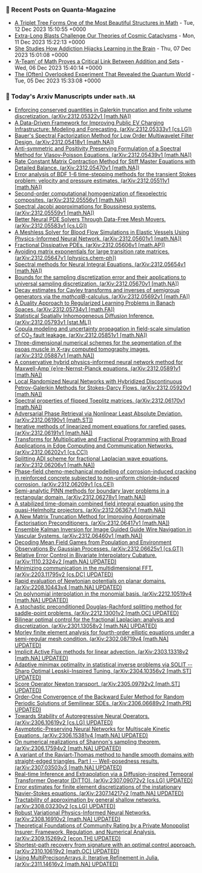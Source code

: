 ### 📝 Recent Posts on Quanta-Magazine
<!-- quanta starts -->
* <a href="https://www.quantamagazine.org/a-triplet-tree-forms-one-of-the-most-beautiful-structures-in-math-20231212/">A Triplet Tree Forms One of the Most Beautiful Structures in Math</a> - Tue, 12 Dec 2023 15:10:55 +0000
* <a href="https://www.quantamagazine.org/extra-long-blasts-challenge-our-theories-of-cosmic-cataclysms-20231211/">Extra-Long Blasts Challenge Our Theories of Cosmic Cataclysms</a> - Mon, 11 Dec 2023 15:22:13 +0000
* <a href="https://www.quantamagazine.org/she-studies-how-addiction-hijacks-learning-in-the-brain-20231207/">She Studies How Addiction Hijacks Learning in the Brain</a> - Thu, 07 Dec 2023 15:01:08 +0000
* <a href="https://www.quantamagazine.org/a-team-of-math-proves-a-critical-link-between-addition-and-sets-20231206/">‘A-Team’ of Math Proves a Critical Link Between Addition and Sets</a> - Wed, 06 Dec 2023 15:40:14 +0000
* <a href="https://www.quantamagazine.org/the-often-overlooked-experiment-that-revealed-the-quantum-world-20231205/">The (Often) Overlooked Experiment That Revealed the Quantum World</a> - Tue, 05 Dec 2023 15:33:08 +0000
<!-- quanta ends -->
### 📝 Today's Arxiv Manuscripts under ``math.NA``
<!-- arxiv-math-na starts -->
* <a href="http://arxiv.org/abs/2312.05322">Enforcing conserved quantities in Galerkin truncation and finite volume discretization. (arXiv:2312.05322v1 [math.NA])</a>
* <a href="http://arxiv.org/abs/2312.05333">A Data-Driven Framework for Improving Public EV Charging Infrastructure: Modeling and Forecasting. (arXiv:2312.05333v1 [cs.LG])</a>
* <a href="http://arxiv.org/abs/2312.05418">Bauer's Spectral Factorization Method for Low Order Multiwavelet Filter Design. (arXiv:2312.05418v1 [math.NA])</a>
* <a href="http://arxiv.org/abs/2312.05439">Anti-symmetric and Positivity Preserving Formulation of a Spectral Method for Vlasov-Poisson Equations. (arXiv:2312.05439v1 [math.NA])</a>
* <a href="http://arxiv.org/abs/2312.05470">Rate Constant Matrix Contraction Method for Stiff Master Equations with Detailed Balance. (arXiv:2312.05470v1 [math.NA])</a>
* <a href="http://arxiv.org/abs/2312.05511">Error analysis of BDF 1-6 time-stepping methods for the transient Stokes problem: velocity and pressure estimates. (arXiv:2312.05511v1 [math.NA])</a>
* <a href="http://arxiv.org/abs/2312.05556">Second-order computational homogenization of flexoelectric composites. (arXiv:2312.05556v1 [math.NA])</a>
* <a href="http://arxiv.org/abs/2312.05559">Spectral Jacobi approximations for Boussinesq systems. (arXiv:2312.05559v1 [math.NA])</a>
* <a href="http://arxiv.org/abs/2312.05583">Better Neural PDE Solvers Through Data-Free Mesh Movers. (arXiv:2312.05583v1 [cs.LG])</a>
* <a href="http://arxiv.org/abs/2312.05601">A Meshless Solver for Blood Flow Simulations in Elastic Vessels Using Physics-Informed Neural Network. (arXiv:2312.05601v1 [math.NA])</a>
* <a href="http://arxiv.org/abs/2312.05606">Fractional Dissipative PDEs. (arXiv:2312.05606v1 [math.AP])</a>
* <a href="http://arxiv.org/abs/2312.05647">Avoiding matrix exponentials for large transition rate matrices. (arXiv:2312.05647v1 [physics.chem-ph])</a>
* <a href="http://arxiv.org/abs/2312.05654">Spectral methods for Neural Integral Equations. (arXiv:2312.05654v1 [math.NA])</a>
* <a href="http://arxiv.org/abs/2312.05670">Bounds for the sampling discretization error and their applications to universal sampling discretization. (arXiv:2312.05670v1 [math.NA])</a>
* <a href="http://arxiv.org/abs/2312.05692">Decay estimates for Cayley transforms and inverses of semigroup generators via the $mathcal{B}$-calculus. (arXiv:2312.05692v1 [math.FA])</a>
* <a href="http://arxiv.org/abs/2312.05734">A Duality Approach to Regularized Learning Problems in Banach Spaces. (arXiv:2312.05734v1 [math.FA])</a>
* <a href="http://arxiv.org/abs/2312.05793">Statistical Spatially Inhomogeneous Diffusion Inference. (arXiv:2312.05793v1 [stat.ML])</a>
* <a href="http://arxiv.org/abs/2312.05851">Copula modeling and uncertainty propagation in field-scale simulation of CO$_2$ fault leakage. (arXiv:2312.05851v1 [math.NA])</a>
* <a href="http://arxiv.org/abs/2312.05887">Three-dimensional numerical schemes for the segmentation of the psoas muscle in X-ray computed tomography images. (arXiv:2312.05887v1 [math.NA])</a>
* <a href="http://arxiv.org/abs/2312.05891">A conservative hybrid physics-informed neural network method for Maxwell-Amp`{e}re-Nernst-Planck equations. (arXiv:2312.05891v1 [math.NA])</a>
* <a href="http://arxiv.org/abs/2312.05920">Local Randomized Neural Networks with Hybridized Discontinuous Petrov-Galerkin Methods for Stokes-Darcy Flows. (arXiv:2312.05920v1 [math.NA])</a>
* <a href="http://arxiv.org/abs/2312.06170">Spectral properties of flipped Toeplitz matrices. (arXiv:2312.06170v1 [math.NA])</a>
* <a href="http://arxiv.org/abs/2312.06190">Adversarial Phase Retrieval via Nonlinear Least Absolute Deviation. (arXiv:2312.06190v1 [math.ST])</a>
* <a href="http://arxiv.org/abs/2312.06191">Iterative methods of linearized moment equations for rarefied gases. (arXiv:2312.06191v1 [math.NA])</a>
* <a href="http://arxiv.org/abs/2312.06202">Transforms for Multiplicative and Fractional Programming with Broad Applications in Edge Computing and Communication Networks. (arXiv:2312.06202v1 [cs.CC])</a>
* <a href="http://arxiv.org/abs/2312.06206">Splitting ADI scheme for fractional Laplacian wave equations. (arXiv:2312.06206v1 [math.NA])</a>
* <a href="http://arxiv.org/abs/2312.06209">Phase-field chemo-mechanical modelling of corrosion-induced cracking in reinforced concrete subjected to non-uniform chloride-induced corrosion. (arXiv:2312.06209v1 [cs.CE])</a>
* <a href="http://arxiv.org/abs/2312.06278">Semi-analytic PINN methods for boundary layer problems in a rectangular domain. (arXiv:2312.06278v1 [math.NA])</a>
* <a href="http://arxiv.org/abs/2312.06367">A stabilized time-domain combined field integral equation using the quasi-Helmholtz projectors. (arXiv:2312.06367v1 [math.NA])</a>
* <a href="http://arxiv.org/abs/2312.06417">A New Matrix Truncation Method for Improving Approximate Factorisation Preconditioners. (arXiv:2312.06417v1 [math.NA])</a>
* <a href="http://arxiv.org/abs/2312.06460">Ensemble Kalman Inversion for Image Guided Guide Wire Navigation in Vascular Systems. (arXiv:2312.06460v1 [math.NA])</a>
* <a href="http://arxiv.org/abs/2312.06625">Decoding Mean Field Games from Population and Environment Observations By Gaussian Processes. (arXiv:2312.06625v1 [cs.GT])</a>
* <a href="http://arxiv.org/abs/1110.2324">Relative Error Control in Bivariate Interpolatory Cubature. (arXiv:1110.2324v2 [math.NA] UPDATED)</a>
* <a href="http://arxiv.org/abs/2203.11795">Minimizing communication in the multidimensional FFT. (arXiv:2203.11795v2 [cs.DC] UPDATED)</a>
* <a href="http://arxiv.org/abs/2208.10443">Rapid evaluation of Newtonian potentials on planar domains. (arXiv:2208.10443v4 [math.NA] UPDATED)</a>
* <a href="http://arxiv.org/abs/2212.10519">On polynomial interpolation in the monomial basis. (arXiv:2212.10519v4 [math.NA] UPDATED)</a>
* <a href="http://arxiv.org/abs/2212.13001">A stochastic preconditioned Douglas-Rachford splitting method for saddle-point problems. (arXiv:2212.13001v2 [math.OC] UPDATED)</a>
* <a href="http://arxiv.org/abs/2301.13058">Bilinear optimal control for the fractional Laplacian: analysis and discretization. (arXiv:2301.13058v2 [math.NA] UPDATED)</a>
* <a href="http://arxiv.org/abs/2302.08719">Morley finite element analysis for fourth-order elliptic equations under a semi-regular mesh condition. (arXiv:2302.08719v4 [math.NA] UPDATED)</a>
* <a href="http://arxiv.org/abs/2303.13318">Implicit Active Flux methods for linear advection. (arXiv:2303.13318v2 [math.NA] UPDATED)</a>
* <a href="http://arxiv.org/abs/2304.10356">Adaptive minimax optimality in statistical inverse problems via SOLIT -- Sharp Optimal Lepskii-Inspired Tuning. (arXiv:2304.10356v2 [math.ST] UPDATED)</a>
* <a href="http://arxiv.org/abs/2305.09792">Score Operator Newton transport. (arXiv:2305.09792v2 [math.ST] UPDATED)</a>
* <a href="http://arxiv.org/abs/2306.06689">Order-One Convergence of the Backward Euler Method for Random Periodic Solutions of Semilinear SDEs. (arXiv:2306.06689v2 [math.PR] UPDATED)</a>
* <a href="http://arxiv.org/abs/2306.10619">Towards Stability of Autoregressive Neural Operators. (arXiv:2306.10619v2 [cs.LG] UPDATED)</a>
* <a href="http://arxiv.org/abs/2306.15381">Asymptotic-Preserving Neural Networks for Multiscale Kinetic Equations. (arXiv:2306.15381v4 [math.NA] UPDATED)</a>
* <a href="http://arxiv.org/abs/2306.17594">On numerical realizations of Shannon's sampling theorem. (arXiv:2306.17594v2 [math.NA] UPDATED)</a>
* <a href="http://arxiv.org/abs/2307.03503">A variant of the Raviart-Thomas method to handle smooth domains with straight-edged triangles. Part I -- Well-posedness results. (arXiv:2307.03503v3 [math.NA] UPDATED)</a>
* <a href="http://arxiv.org/abs/2307.09072">Real-time Inference and Extrapolation via a Diffusion-inspired Temporal Transformer Operator (DiTTO). (arXiv:2307.09072v2 [cs.LG] UPDATED)</a>
* <a href="http://arxiv.org/abs/2307.14217">Error estimates for finite element discretizations of the instationary Navier-Stokes equations. (arXiv:2307.14217v2 [math.NA] UPDATED)</a>
* <a href="http://arxiv.org/abs/2308.03230">Tractability of approximation by general shallow networks. (arXiv:2308.03230v2 [cs.LG] UPDATED)</a>
* <a href="http://arxiv.org/abs/2308.16910">Robust Variational Physics-Informed Neural Networks. (arXiv:2308.16910v2 [math.NA] UPDATED)</a>
* <a href="http://arxiv.org/abs/2309.15269">Theoretical Foundations of Community Rating by a Private Monopolist Insurer: Framework, Regulation, and Numerical Analysis. (arXiv:2309.15269v2 [econ.TH] UPDATED)</a>
* <a href="http://arxiv.org/abs/2310.10619">Shortest-path recovery from signature with an optimal control approach. (arXiv:2310.10619v2 [math.OC] UPDATED)</a>
* <a href="http://arxiv.org/abs/2311.14616">Using MultiPrecisonArrays.jl: Iterative Refinement in Julia. (arXiv:2311.14616v2 [math.NA] UPDATED)</a>
<!-- arxiv-math-na ends -->
